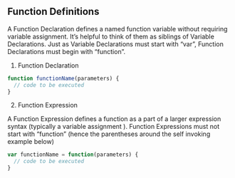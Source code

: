 ## Function Definitions

A Function Declaration defines a named function variable without requiring variable assignment. It’s helpful to think of them as siblings of Variable Declarations. Just as Variable Declarations must start with “var”, Function Declarations must begin with “function”.

1. Function Declaration

```js
function functionName(parameters) {
  // code to be executed
}
```

2. Function Expression

A Function Expression defines a function as a part of a larger expression syntax (typically a variable assignment ). Function Expressions must not start with “function” (hence the parentheses around the self invoking example below)

```js
var functionName = function(parameters) {
  // code to be executed
}
```
